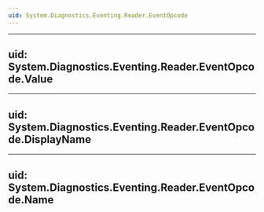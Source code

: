 ```yaml
---
uid: System.Diagnostics.Eventing.Reader.EventOpcode
---
```


---
uid: System.Diagnostics.Eventing.Reader.EventOpcode.Value
---

---
uid: System.Diagnostics.Eventing.Reader.EventOpcode.DisplayName
---

---
uid: System.Diagnostics.Eventing.Reader.EventOpcode.Name
---
